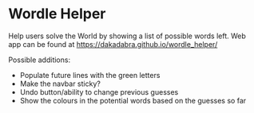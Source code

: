 # Wordle Helper

Help users solve the World by showing a list of possible words left.
Web app can be found at https://dakadabra.github.io/wordle_helper/

Possible additions:
- Populate future lines with the green letters
- Make the navbar sticky?
- Undo button/ability to change previous guesses
- Show the colours in the potential words based on the guesses so far